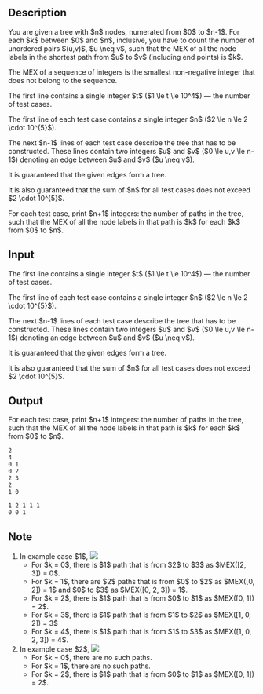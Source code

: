 ## Description

<div><p>You are given a tree with $n$ nodes, numerated from $0$ to $n-1$. For each $k$ between $0$ and $n$, inclusive, you have to count the number of unordered pairs $(u,v)$, $u \neq v$, such that the <span class="tex-font-style-bf">MEX</span> of all the node labels in the shortest path from $u$ to $v$ (including end points) is $k$.</p><p>The <span class="tex-font-style-bf">MEX</span> of a sequence of integers is the smallest non-negative integer that does not belong to the sequence.</p></div><div class="input-specification"><p>The first line contains a single integer $t$ ($1 \le t \le 10^4$) — the number of test cases. </p><p>The first line of each test case contains a single integer $n$ ($2 \le n \le 2 \cdot 10^{5}$).</p><p>The next $n-1$ lines of each test case describe the tree that has to be constructed. These lines contain two integers $u$ and $v$ ($0 \le u,v \le n-1$) denoting an edge between $u$ and $v$ ($u \neq v$).</p><p>It is guaranteed that the given edges form a tree.</p><p>It is also guaranteed that the sum of $n$ for all test cases does not exceed $2 \cdot 10^{5}$.</p></div><div class="output-specification"><p>For each test case, print $n+1$ integers: the number of paths in the tree, such that the MEX of all the node labels in that path is $k$ for each $k$ from $0$ to $n$.</p></div>

## Input

<p>The first line contains a single integer $t$ ($1 \le t \le 10^4$) — the number of test cases. </p><p>The first line of each test case contains a single integer $n$ ($2 \le n \le 2 \cdot 10^{5}$).</p><p>The next $n-1$ lines of each test case describe the tree that has to be constructed. These lines contain two integers $u$ and $v$ ($0 \le u,v \le n-1$) denoting an edge between $u$ and $v$ ($u \neq v$).</p><p>It is guaranteed that the given edges form a tree.</p><p>It is also guaranteed that the sum of $n$ for all test cases does not exceed $2 \cdot 10^{5}$.</p>

## Output

<p>For each test case, print $n+1$ integers: the number of paths in the tree, such that the MEX of all the node labels in that path is $k$ for each $k$ from $0$ to $n$.</p>





```input1
2
4
0 1
0 2
2 3
2
1 0
```




```output1
1 2 1 1 1 
0 0 1
```



## Note

<ol> <li> In example case $1$, <img class="tex-graphics" src="file://l2nwb6BV.png" style="max-width: 100.0%;max-height: 100.0%;"> <ul> <li> For $k = 0$, there is $1$ path that is from $2$ to $3$ as $MEX([2, 3]) = 0$. </li><li> For $k = 1$, there are $2$ paths that is from $0$ to $2$ as $MEX([0, 2]) = 1$ and $0$ to $3$ as $MEX([0, 2, 3]) = 1$. </li><li> For $k = 2$, there is $1$ path that is from $0$ to $1$ as $MEX([0, 1]) = 2$. </li><li> For $k = 3$, there is $1$ path that is from $1$ to $2$ as $MEX([1, 0, 2]) = 3$ </li><li> For $k = 4$, there is $1$ path that is from $1$ to $3$ as $MEX([1, 0, 2, 3]) = 4$. </li></ul> </li><li> In example case $2$, <img class="tex-graphics" src="file://asiwk2Q7.png" style="max-width: 100.0%;max-height: 100.0%;"> <ul> <li> For $k = 0$, there are no such paths. </li><li> For $k = 1$, there are no such paths. </li><li> For $k = 2$, there is $1$ path that is from $0$ to $1$ as $MEX([0, 1]) = 2$. </li></ul> </li></ol>
